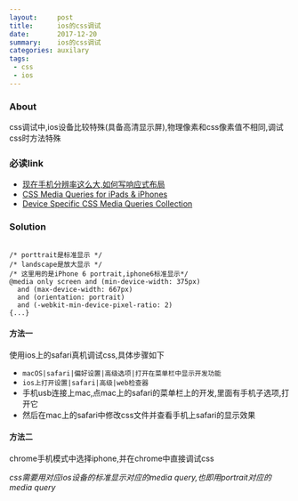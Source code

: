 ```yaml
---
layout:     post
title:      ios的css调试
date:       2017-12-20
summary:    ios的css调试
categories: auxilary
tags:
 - css
 - ios
---
```


### About

css调试中,ios设备比较特殊(具备高清显示屏),物理像素和css像素值不相同,调试css时方法特殊

### 必读link

+ [现在手机分辨率这么大,如何写响应式布局][3] 
+ [CSS Media Queries for 
iPads & iPhones][1]
+ [Device Specific CSS Media Queries Collection][2]

### Solution


```

/* porttrait是标准显示 */
/* landscape是放大显示 */
/* 这里用的是iPhone 6 portrait,iphone6标准显示*/
@media only screen and (min-device-width: 375px)
  and (max-device-width: 667px)
  and (orientation: portrait)
  and (-webkit-min-device-pixel-ratio: 2)
{...}
```

#### 方法一

使用ios上的safari真机调试css,具体步骤如下

- `macOS|safari|偏好设置|高级选项|打开在菜单栏中显示开发功能`
- `ios上打开设置|safari|高级|web检查器`
- 手机usb连接上mac,点mac上的safari的菜单栏上的开发,里面有手机子选项,打开它
- 然后在mac上的safari中修改css文件并查看手机上safari的显示效果

#### 方法二

chrome手机模式中选择iphone,并在chrome中直接调试css

*css需要用对应ios设备的标准显示对应的media query,也即用portrait对应的media query*

[1]: http://stephen.io/mediaqueries/
[2]: https://gist.github.com/needim/d15fdc2ac133d8078f7c
[3]: https://www.zhihu.com/question/35221839
